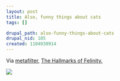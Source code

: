 ```yaml
--- 
layout: post
title: Also, funny things about cats
tags: []

drupal_path: also-funny-things-about-cats
drupal_nid: 105
created: 1104930914
---
```

Via <a href="http://www.metafilter.com/mefi/38366" target="_blank">metafilter</a>, <a href="http://www.student.ipfw.edu/~osbodr01/hallmarks/hallmark00.html" target="_blank">The Hallmarks of Felinity.</a>

<img src="http://www.student.ipfw.edu/~osbodr01/hallmarks/9cl000331.gif" />
